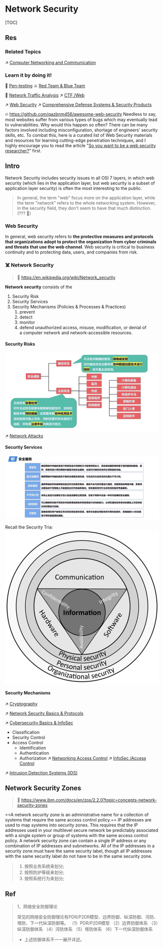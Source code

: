# Network Security

[TOC]



## Res
### Related Topics
↗ [Computer Networking and Communication](../../🔑%20CS_Core/🏎️%20Computer%20Networking%20and%20Communication/Computer%20Networking%20and%20Communication.md)


### Learn it by doing it!
💉 [Pen-testing](../🥇%20Best%20Practice/💉%20Pen-testing/Pen-testing.md)
⚔️ [Red Team & Blue Team](../🥇%20Best%20Practice/⚔️%20Red%20Team%20&%20Blue%20Team/Red%20Team%20&%20Blue%20Team.md)

🎏 [Network Traffic Analysis](../🥇%20Best%20Practice/Forensics/Network%20Traffic%20Analysis/Network%20Traffic%20Analysis.md)
↗ [CTF /Web](../🥇%20Best%20Practice/👻%20CTF/Web/Web.md)

↗ [Web Security](../Application%20Security/💉%20Web%20Security/Web%20Security.md)
↗ [Comprehensive Defense Systems & Security Products](../☠️%20Kill%20Chain/🛌%20Comprehensive%20Defense%20Systems%20&%20Security%20Products/Comprehensive%20Defense%20Systems%20&%20Security%20Products.md)


🔥 https://github.com/qazbnm456/awesome-web-security
Needless to say, most websites suffer from various types of bugs which may eventually lead to vulnerabilities. Why would this happen so often? There can be many factors involved including misconfiguration, shortage of engineers' security skills, etc. To combat this, here is a curated list of Web Security materials and resources for learning cutting-edge penetration techniques, and I highly encourage you to read the article "[So you want to be a web security researcher?](https://portswigger.net/blog/so-you-want-to-be-a-web-security-researcher)" first.



## Intro
Network Security includes security issues in all OSI 7 layers, in which web security (which lies in the application layer, but web security is a subset of application layer security) is often the most interesting to the public.

> In general, the term  "web" focus more on the application layer, while the term "network" refers to the whole networking system. However, in the security field, they don't seem to have that much distinction. (??? 🙈)


### Web Security
In general, web security refers to **the protective measures and protocols that organizations adopt to protect the organization from cyber criminals and threats that use the web channel**. Web security is critical to business continuity and to protecting data, users, and companies from risk.


### ☠️ Network Security
> 🔗 https://en.wikipedia.org/wiki/Network_security

**Network security** consists of the 
1. Security Risk
2. Security Services
3. Security Mechanisms (Policies & Processes & Practices)
	1. prevent
	2. detect
	3. monitor 
	4. defend
unauthorized access, misuse, modification, or denial of a computer network and network-accessible resources.

#### Security Risks
![](../../../Assets/Pics/Screenshot%202023-03-26%20at%205.09.33%20PM.png)
↗ [Network Attacks](Network%20Attacks/Network%20Attacks.md)


#### Security Services
![](../../../Assets/Pics/Screenshot%202023-03-26%20at%205.10.41%20PM.png)

Recall the Security Tria:
![|200](../../../Assets/Pics/1920px-CIAJMK1209-en.svg.png)


#### Security Mechanisms
↗ [Cryptography](../🚬%20Cryptology/🤐%20Cryptography/Cryptography.md)

↗ [Network Security Basics & Protocols](🏇%20Network%20Security%20Basics%20&%20Protocols/Network%20Security%20Basics%20&%20Protocols.md)

↗ [Cybersecurity Basics & InfoSec](../🏰%20Cybersecurity%20Basics%20&%20InfoSec/Cybersecurity%20Basics%20&%20InfoSec.md)
- Classification
- Security Control
- Access Control
	- Identification 
	- Authentication 
	- Authorization
↗ [Networking Access Control](🏇%20Network%20Security%20Basics%20&%20Protocols/Networking%20Access%20Control/Networking%20Access%20Control.md)
↗ [InfoSec /Access Control](../🏰%20Cybersecurity%20Basics%20&%20InfoSec/Identity%20&%20Access%20Management%20(IAM)/Access%20Control/Access%20Control.md)

↗ [Intrusion Detection Systems (IDS)](../☠️%20Kill%20Chain/🛌%20Comprehensive%20Defense%20Systems%20&%20Security%20Products/Intrusion%20Detection%20Systems%20(IDS)/Intrusion%20Detection%20Systems%20(IDS).md)



## Network Security Zones
> 🔗 https://www.ibm.com/docs/en/zos/2.2.0?topic=concepts-network-security-zones

==A network security zone is an administrative name for a collection of systems that require the same access control policy.== IP addresses are used to map systems into security zones. This requires that the IP addresses used in your multilevel secure network be predictably associated with a single system or group of systems with the same access control policy. A network security zone can contain a single IP address or any combination of IP addresses and subnetworks. All of the IP addresses in a security zone must have the same security label, though all IP addresses with the same security label do not have to be in the same security zone.


[目前网络安全域划分有哪些基本方法]: https://www.wangan.com/wenda/7206
>1. 按照业务系统来划分;
>2. 按照防护等级来划分;
>3. 按照系统行为来划分;



## Ref
[企业网络安全最佳实践指南(五)]: https://www.freebuf.com/articles/es/253992.html

> 1、网络安全防御理论
> 
> 常见的网络安全防御理论有PDR/P2DR模型、边界防御、纵深防御、河防、塔防、下一代纵深防御等。
> （1）PDR/P2DR模型
> （2）边界防御体系
> （3）纵深防御体系
> （4）河防体系
> （5）塔防体系
> （6）下一代纵深防御体系
> * 上述防御体系不一一展开详述。


